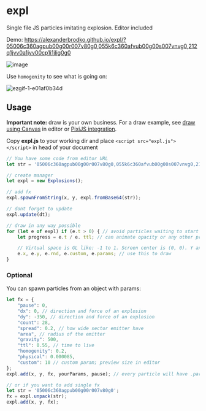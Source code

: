 # expl
Single file JS particles imitating explosion. Editor included


Demo: https://alexanderbrodko.github.io/expl/?05006c360agpub00g00r007v80g0,055k6c360afvub00g00s007vnvg0,212q1jvv0a1jvv00cp1i1jlig0g0

![image](https://github.com/alexanderbrodko/expl/assets/57812581/a27dc10e-6166-492c-809c-d89e1de86822)

Use `homogenity` to see what is going on:

![ezgif-1-e01af0b34d](https://github.com/alexanderbrodko/expl/assets/57812581/140d3b0e-a307-4b97-b10e-e48369c09c39)


## Usage

**Important note:** draw is your own business. For a draw example, see [draw using Canvas](https://github.com/alexanderbrodko/expl/blob/main/index.html#L145) in editor or [PixiJS integration](https://www.pixiplayground.com/#/edit/zbOl38iaDnyNFfPJ3qqJK).

Copy **expl.js** to your working dir and place `<script src="expl.js"></script>` in head of your document

``` js
// You have some code from editor URL
let str = '05006c360agpub00g00r007v80g0,055k6c360afvub00g00s007vnvg0,212q1jvv0a1jvv00cp1i1jlig0g0';

// create manager
let expl = new Explosions();

// add fx
expl.spawnFromString(x, y, expl.fromBase64(str));

// dont forget to update
expl.update(dt);

// draw in any way possible
for (let e of expl) if (e.t > 0) { // avoid particles waiting to start
	let progress = e.t / e. ttl; // can animate opacity or any other propery you need; DIY

	// Virtual space is GL like: -1 to 1. Screen center is (0, 0). Y axis is directed to bottom
	e.x, e.y, e.rnd, e.custom, e.params; // use this to draw
}
```

### Optional
You can spawn particles from an object with params:
``` js
let fx = {
	"pause": 0,
	"dx": 0, // direction and force of an explosion
	"dy": -350, // direction and force of an explosion
	"count": 28,
	"spread": 0.2, // how wide sector emitter have
	"area", // radius of the emitter
	"gravity": 500,
	"ttl": 0.55, // time to live
	"homogenity": 0.2,
	"physical": 0.000085,
	"custom": 10 // custom param; preview size in editor
};
expl.add(x, y, fx, yourParams, pause); // every particle will have .params === yourParams

// or if you want to add single fx
let str = '05006c360agpub00g00r007v80g0';
fx = expl.unpack(str);
expl.add(x, y, fx);

```


